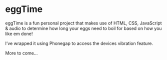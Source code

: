 # eggTime
eggTime is a fun personal project that makes use of HTML, CSS, JavaScript & audio to determine how long your eggs need to boil for based on how you like em done!

I’ve wrapped it using Phonegap to access the devices vibration feature.

More to come...
